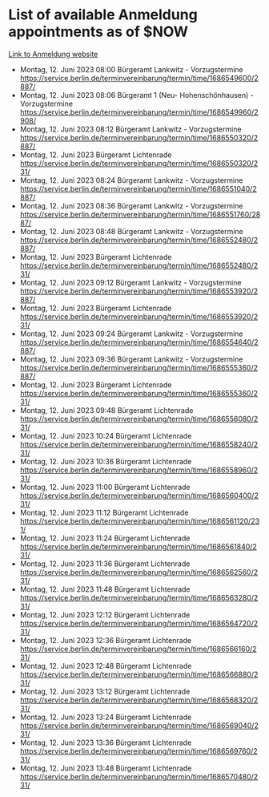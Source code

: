 # List of available Anmeldung appointments as of $NOW
[Link to Anmeldung website](https://service.berlin.de/terminvereinbarung/termin/tag.php?termin=1&anliegen[]=120686&dienstleisterlist=122210,122217,327316,122219,327312,122227,327314,122231,327346,122243,327348,122254,122252,329742,122260,329745,122262,329748,122271,327278,122273,327274,122277,327276,330436,122280,327294,122282,327290,122284,327292,122291,327270,122285,327266,122286,327264,122296,327268,150230,329760,122297,327286,122294,327284,122312,329763,122314,329775,122304,327330,122311,327334,122309,327332,317869,122281,327352,122279,329772,122283,122276,327324,122274,327326,122267,329766,122246,327318,122251,327320,122257,327322,122208,327298,122226,327300&herkunft=http%3A%2F%2Fservice.berlin.de%2Fdienstleistung%2F120686%2F)
- Montag, 12. Juni 2023 08:00 Bürgeramt Lankwitz - Vorzugstermine https://service.berlin.de/terminvereinbarung/termin/time/1686549600/2887/
- Montag, 12. Juni 2023 08:06 Bürgeramt 1 (Neu- Hohenschönhausen) - Vorzugstermine https://service.berlin.de/terminvereinbarung/termin/time/1686549960/2908/
- Montag, 12. Juni 2023 08:12 Bürgeramt Lankwitz - Vorzugstermine https://service.berlin.de/terminvereinbarung/termin/time/1686550320/2887/
- Montag, 12. Juni 2023  Bürgeramt Lichtenrade https://service.berlin.de/terminvereinbarung/termin/time/1686550320/231/
- Montag, 12. Juni 2023 08:24 Bürgeramt Lankwitz - Vorzugstermine https://service.berlin.de/terminvereinbarung/termin/time/1686551040/2887/
- Montag, 12. Juni 2023 08:36 Bürgeramt Lankwitz - Vorzugstermine https://service.berlin.de/terminvereinbarung/termin/time/1686551760/2887/
- Montag, 12. Juni 2023 08:48 Bürgeramt Lankwitz - Vorzugstermine https://service.berlin.de/terminvereinbarung/termin/time/1686552480/2887/
- Montag, 12. Juni 2023  Bürgeramt Lichtenrade https://service.berlin.de/terminvereinbarung/termin/time/1686552480/231/
- Montag, 12. Juni 2023 09:12 Bürgeramt Lankwitz - Vorzugstermine https://service.berlin.de/terminvereinbarung/termin/time/1686553920/2887/
- Montag, 12. Juni 2023  Bürgeramt Lichtenrade https://service.berlin.de/terminvereinbarung/termin/time/1686553920/231/
- Montag, 12. Juni 2023 09:24 Bürgeramt Lankwitz - Vorzugstermine https://service.berlin.de/terminvereinbarung/termin/time/1686554640/2887/
- Montag, 12. Juni 2023 09:36 Bürgeramt Lankwitz - Vorzugstermine https://service.berlin.de/terminvereinbarung/termin/time/1686555360/2887/
- Montag, 12. Juni 2023  Bürgeramt Lichtenrade https://service.berlin.de/terminvereinbarung/termin/time/1686555360/231/
- Montag, 12. Juni 2023 09:48 Bürgeramt Lichtenrade https://service.berlin.de/terminvereinbarung/termin/time/1686556080/231/
- Montag, 12. Juni 2023 10:24 Bürgeramt Lichtenrade https://service.berlin.de/terminvereinbarung/termin/time/1686558240/231/
- Montag, 12. Juni 2023 10:36 Bürgeramt Lichtenrade https://service.berlin.de/terminvereinbarung/termin/time/1686558960/231/
- Montag, 12. Juni 2023 11:00 Bürgeramt Lichtenrade https://service.berlin.de/terminvereinbarung/termin/time/1686560400/231/
- Montag, 12. Juni 2023 11:12 Bürgeramt Lichtenrade https://service.berlin.de/terminvereinbarung/termin/time/1686561120/231/
- Montag, 12. Juni 2023 11:24 Bürgeramt Lichtenrade https://service.berlin.de/terminvereinbarung/termin/time/1686561840/231/
- Montag, 12. Juni 2023 11:36 Bürgeramt Lichtenrade https://service.berlin.de/terminvereinbarung/termin/time/1686562560/231/
- Montag, 12. Juni 2023 11:48 Bürgeramt Lichtenrade https://service.berlin.de/terminvereinbarung/termin/time/1686563280/231/
- Montag, 12. Juni 2023 12:12 Bürgeramt Lichtenrade https://service.berlin.de/terminvereinbarung/termin/time/1686564720/231/
- Montag, 12. Juni 2023 12:36 Bürgeramt Lichtenrade https://service.berlin.de/terminvereinbarung/termin/time/1686566160/231/
- Montag, 12. Juni 2023 12:48 Bürgeramt Lichtenrade https://service.berlin.de/terminvereinbarung/termin/time/1686566880/231/
- Montag, 12. Juni 2023 13:12 Bürgeramt Lichtenrade https://service.berlin.de/terminvereinbarung/termin/time/1686568320/231/
- Montag, 12. Juni 2023 13:24 Bürgeramt Lichtenrade https://service.berlin.de/terminvereinbarung/termin/time/1686569040/231/
- Montag, 12. Juni 2023 13:36 Bürgeramt Lichtenrade https://service.berlin.de/terminvereinbarung/termin/time/1686569760/231/
- Montag, 12. Juni 2023 13:48 Bürgeramt Lichtenrade https://service.berlin.de/terminvereinbarung/termin/time/1686570480/231/
